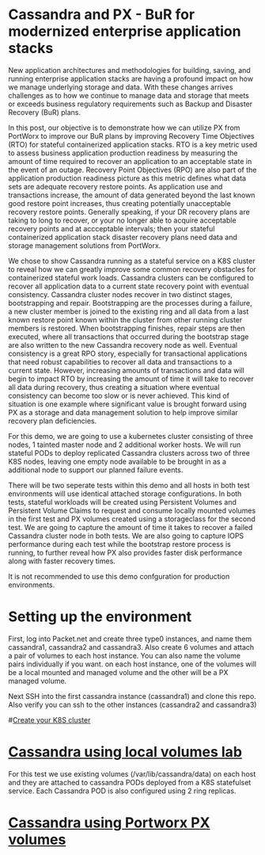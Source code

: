 # Cassandra and PX - BuR for modernized enterprise application stacks

New application architectures and methodologies for building, saving, and running enterprise application stacks are having a profound impact on how we manage underlying storage and data.   With these changes arrives challenges as to how we continue to manage data and storage that meets or exceeds business regulatory requirements such as Backup and Disaster Recovery (BuR) plans.   

In this post, our objective is to demonstrate how we can utilize PX from PortWorx to improve our BuR plans by improving Recovery Time Objectives (RTO) for stateful containerized application stacks.    RTO is a key metric used to assess business application production readiness by measuring the amount of time required to recover an application to an acceptable state in the event of an outage.  Recovery Point Objectives (RPO) are also part of the application production readiness picture as this metric defines what data sets are adequate recovery restore points.  As application use and transactions increase, the amount of data generated beyond the last known good restore point increases, thus creating potentially unacceptable recovery restore points.   Generally speaking, if your DR recovery plans are taking to long to recover, or your no longer able to acquire acceptable recovery points and at accceptable intervals; then your stateful containerized application stack disaster recovery plans need data and storage management solutions from PortWorx.   

We chose to show Cassandra running as a stateful service on a K8S cluster to reveal how we can greatly improve some common recovery  obstacles for containerized stateful work loads.  Cassandra clusters can be configured to recover all application data to a current state  recovery point with eventual consistency.   Cassandra cluster nodes recover in two distinct stages, bootstrapping and repair.   Bootstrapping are the processes during a failure, a new cluster member is joined to the existing ring and all data from a last known restore point known within the cluster from other running cluster members is restored.   When bootstrapping finishes, repair steps are then executed, where all transactions that occurred during the bootstrap stage are also written to the new Cassandra recovery node as well.   Eventual consistency is a great RPO story, especially for transactional applications that need robust capabilities to recover all data and transactions to a current state.  However, increasing amounts of transactions and data will begin to impact RTO by increasing the amount of time it will take to recover all data during recovery, thus creating a situation where eventual consistency can become too slow or is never achieved.   This kind of situation is one example where significant value is brought forward using PX as a storage and data management solution to help improve similar recovery plan deficiencies.   

For this demo, we are going to use a kubernetes cluster consisting of three nodes, 1 tainted master node and 2 additional worker hosts.  We will run stateful PODs to deploy replicated Cassandra clusters across two of three K8S nodes, leaving one empty node available to be brought in as a additional node to support our planned failure events.  

There will be two seperate tests within this demo and all hosts in both test environments will use identical attached storage configurations. In both tests, stateful workloads will be created using Persistent Volumes and Persistent Volume Claims to request and consume locally mounted volumes in the first test and PX volumes created using a storageclass for the second test.  We are going to capture the amount of time it takes to recover a failed Cassandra cluster node in both tests.   We are also going to capture IOPS performance during each test while the bootstrap restore process is running, to further reveal how PX also provides faster disk performance along with faster recovery times.     

It is not recommended to use this demo confguration for production environments.  

# Setting up the environment
First, log into Packet.net and create three type0 instances, and name them cassandra1, cassandra2 and cassandra3.   Also create 6 volumes and attach a pair of volumes to each host instance.   You can also name the volume pairs individually if you want.  on each host instance, one of the volumes will be a local mounted and managed volume and the other will be a PX managed volume.

Next SSH into the first cassandra instance (cassandra1) and clone this repo.  Also verify you can ssh to the other instances (cassandra2 and cassandra3)


#[Create your K8S cluster](K8S_create/K8S_setup.md)



# [Cassandra using local volumes lab](K8S-Cassandra/cassandra-local/readme.md)

For this test we use existing volumes (/var/lib/cassandra/data) on each host and they are attached to cassandra PODs deployed from a K8S statefulset service.  Each Cassandra POD is also configured using 2 ring replicas.



# [Cassandra using Portworx PX volumes](K8S-Cassandra/cassandra-px/readme.md)







